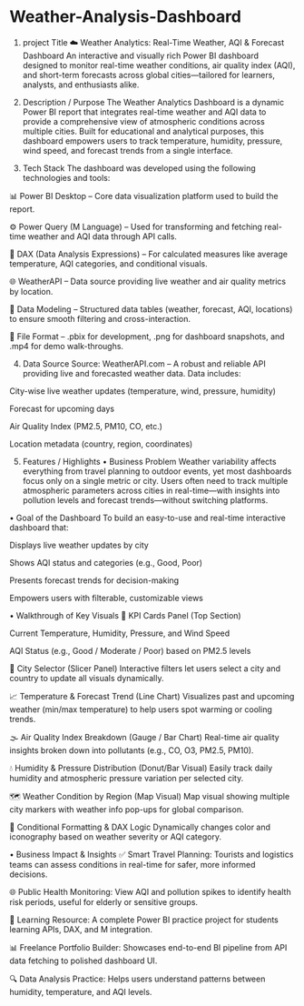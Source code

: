 # Weather-Analysis-Dashboard

1. project Title
☁️ Weather Analytics: Real-Time Weather, AQI & Forecast Dashboard
An interactive and visually rich Power BI dashboard designed to monitor real-time weather conditions, air quality index (AQI), and short-term forecasts across global cities—tailored for learners, analysts, and enthusiasts alike.

2. Description / Purpose
The Weather Analytics Dashboard is a dynamic Power BI report that integrates real-time weather and AQI data to provide a comprehensive view of atmospheric conditions across multiple cities. Built for educational and analytical purposes, this dashboard empowers users to track temperature, humidity, pressure, wind speed, and forecast trends from a single interface.

3. Tech Stack
The dashboard was developed using the following technologies and tools:

📊 Power BI Desktop – Core data visualization platform used to build the report.

⚙️ Power Query (M Language) – Used for transforming and fetching real-time weather and AQI data through API calls.

🧠 DAX (Data Analysis Expressions) – For calculated measures like average temperature, AQI categories, and conditional visuals.

🌐 WeatherAPI – Data source providing live weather and air quality metrics by location.

🧱 Data Modeling – Structured data tables (weather, forecast, AQI, locations) to ensure smooth filtering and cross-interaction.

📁 File Format – .pbix for development, .png for dashboard snapshots, and .mp4 for demo walk-throughs.

4. Data Source
Source: WeatherAPI.com – A robust and reliable API providing live and forecasted weather data.
Data includes:

City-wise live weather updates (temperature, wind, pressure, humidity)

Forecast for upcoming days

Air Quality Index (PM2.5, PM10, CO, etc.)

Location metadata (country, region, coordinates)

5. Features / Highlights
• Business Problem
Weather variability affects everything from travel planning to outdoor events, yet most dashboards focus only on a single metric or city.
Users often need to track multiple atmospheric parameters across cities in real-time—with insights into pollution levels and forecast trends—without switching platforms.

• Goal of the Dashboard
To build an easy-to-use and real-time interactive dashboard that:

Displays live weather updates by city

Shows AQI status and categories (e.g., Good, Poor)

Presents forecast trends for decision-making

Empowers users with filterable, customizable views

• Walkthrough of Key Visuals
🧊 KPI Cards Panel (Top Section)

Current Temperature, Humidity, Pressure, and Wind Speed

AQI Status (e.g., Good / Moderate / Poor) based on PM2.5 levels

📍 City Selector (Slicer Panel)
Interactive filters let users select a city and country to update all visuals dynamically.

📈 Temperature & Forecast Trend (Line Chart)
Visualizes past and upcoming weather (min/max temperature) to help users spot warming or cooling trends.

🌫️ Air Quality Index Breakdown (Gauge / Bar Chart)
Real-time air quality insights broken down into pollutants (e.g., CO, O3, PM2.5, PM10).

💧 Humidity & Pressure Distribution (Donut/Bar Visual)
Easily track daily humidity and atmospheric pressure variation per selected city.

🗺️ Weather Condition by Region (Map Visual)
Map visual showing multiple city markers with weather info pop-ups for global comparison.

🧪 Conditional Formatting & DAX Logic
Dynamically changes color and iconography based on weather severity or AQI category.

• Business Impact & Insights
✅ Smart Travel Planning: Tourists and logistics teams can assess conditions in real-time for safer, more informed decisions.

🌐 Public Health Monitoring: View AQI and pollution spikes to identify health risk periods, useful for elderly or sensitive groups.

🧠 Learning Resource: A complete Power BI practice project for students learning APIs, DAX, and M integration.

📊 Freelance Portfolio Builder: Showcases end-to-end BI pipeline from API data fetching to polished dashboard UI.

🔍 Data Analysis Practice: Helps users understand patterns between humidity, temperature, and AQI levels.



